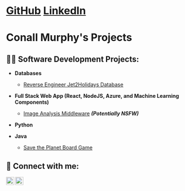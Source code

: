 <h1><a href="https://github.com/ShogunCode">GitHub</a> <a href="https://www.linkedin.com/in/conall-murphy-24629a1b9/">LinkedIn</a></h1>

<h1>Conall Murphy's Projects <br/></h1>

<h2>👨‍💻 Software Development Projects:</h2>

- <b>Databases</b>
  - [Reverse Engineer Jet2Holidays Database](https://github.com/ShogunCode/jet2-holiday-database)
  
- <b>Full Stack Web App (React, NodeJS, Azure, and Machine Learning Components)</b>
  - [Image Analysis Middleware](https://github.com/joshmadakor1/4chan-Image-Analysis-Middleware-C964) <b><i>(Potentially NSFW)</b></i>
  
- <b>Python</b>

- <b>Java</b>
  - [Save the Planet Board Game](https://github.com/ShogunCode/save-the-planet)

<h2> 🤳 Connect with me:</h2>

[<img align="left" alt="Conall | LinkedIn" width="22px" src="https://cdn.jsdelivr.net/npm/simple-icons@v3/icons/linkedin.svg" />][linkedin]
[<img align="left" alt="Conall | Instagram" width="22px" src="https://cdn.jsdelivr.net/npm/simple-icons@v3/icons/instagram.svg" />][instagram]

[instagram]: https://www.instagram.com/murphyconall/
[linkedin]: https://www.linkedin.com/in/conall-murphy-24629a1b9/

<!--
**joshmadakor1/joshmadakor1** is a ✨ _special_ ✨ repository because its `README.md` (this file) appears on your GitHub profile.

Here are some ideas to get you started:

- 🔭 I’m currently working on ...
- 🌱 I’m currently learning ...
- 👯 I’m looking to collaborate on ...
- 🤔 I’m looking for help with ...
- 💬 Ask me about ...
- 📫 How to reach me: ...
- 😄 Pronouns: ...
- ⚡ Fun fact: ...
-->
